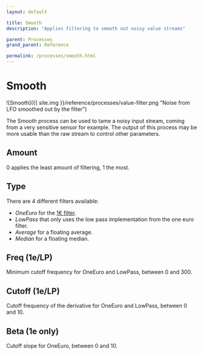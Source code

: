 ```yaml
---
layout: default

title: Smooth
description: "Applies filtering to smooth out noisy value streams"

parent: Processes
grand_parent: Reference

permalink: /processes/smooth.html
---
```

# Smooth

![Smooth]({{ site.img }}/reference/processes/value-filter.png "Noise from LFO smoothed out by the filter")

The Smooth process can be used to tame a noisy input stream, coming from a very sensitive sensor for example. The output of this process may be more usable than the raw stream to control other parameters.

## Amount

0 applies the least amount of filtering, 1 the most.

## Type

There are 4 different filters available: 
* _OneEuro_ for the [1€ filter](https://cristal.univ-lille.fr/~casiez/1euro/).
* _LowPass_ that only uses the low pass implementation from the one euro filter.
* _Average_ for a floating average.
* _Median_ for a floating median.

## Freq (1e/LP)

Minimum cutoff frequency for OneEuro and LowPass, between 0 and 300.

## Cutoff (1e/LP)

Cutoff frequency of the derivative for OneEuro and LowPass, between 0 and 10.

## Beta (1e only)

Cutoff slope for OneEuro, between 0 and 10.
